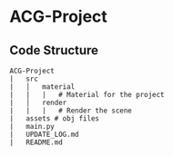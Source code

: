 # ACG-Project

## Code Structure
```
ACG-Project
|   src
|   │   material 
|   |   |   # Material for the project
|   │   render 
|   |   |   # Render the scene
|   assets # obj files
|   main.py
|   UPDATE_LOG.md
|   README.md
```